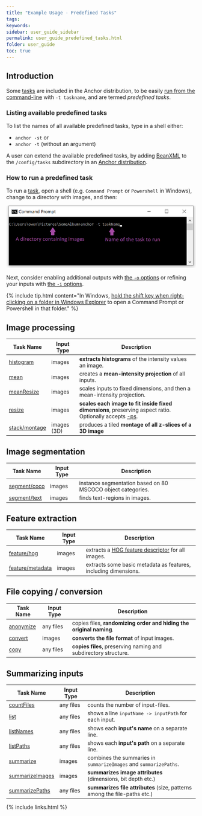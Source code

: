 ```yaml
---
title: "Example Usage - Predefined Tasks"
tags:
keywords:
sidebar: user_guide_sidebar
permalink: user_guide_predefined_tasks.html
folder: user_guide
toc: true
---
```


## Introduction

Some [tasks](/user_guide_tasks.html) are included in the Anchor distribution, to be easily
[run from the command-line](/user_guide_command_line.html) with `-t taskname`, and are termed *predefined tasks*.

### Listing available predefined tasks

To list the names of all available predefined tasks, type in a shell either:

- `anchor -st` or
- `anchor -t` (without an argument)

A user can extend the available predefined tasks, by adding [BeanXML](/user_guide_bean_xml.html) to the `/config/tasks` subdirectory in an [Anchor distribution](/developer_guide_anchor_distribution.html).

### How to run a predefined task

To run a [task](/user_guide_tasks.html), open a shell (e.g. `Command Prompt` or `Powershell` in Windows), change to a directory with images, and then:

![commandPrompt_taskName.png](/images/user_guide/commandPrompt_taskName.png)

Next, consider enabling additional outputs with [the ``-o`` options](/user_guide_command_line.html#major-options) or refining your
inputs with [the ``-i`` options](/user_guide_command_line.html#major-options).

{% include tip.html content="In Windows, [hold the shift key when right-clicking on a folder in Windows Explorer](https://www.zdnet.com/article/windows-10-tip-the-fastest-smartest-ways-to-open-a-command-prompt/) to open a Command Prompt or Powershell in that folder." %}

## Image processing 

| Task Name | Input Type | Description  |
|-----------|------------|--------------|
| [histogram](https://github.com/anchoranalysis/anchor-assembly/blob/master/anchor/src/main/resources/config/tasks/histogram.xml) | images | **extracts histograms** of the intensity values an image. |
| [mean](https://github.com/anchoranalysis/anchor-assembly/blob/master/anchor/src/main/resources/config/tasks/mean.xml) | images | creates a **mean-intensity projection** of all inputs. |
| [meanResize](https://github.com/anchoranalysis/anchor-assembly/blob/master/anchor/src/main/resources/config/tasks/meanResize.xml) | images | scales inputs to fixed dimensions, and then a mean-intensity projection. |
| [resize](https://github.com/anchoranalysis/anchor-assembly/blob/master/anchor/src/main/resources/config/tasks/resize.xml) | images | **scales each image to fit inside fixed dimensions**, preserving aspect ratio. Optionally accepts [-ps](/user_guide_command_line.html#task-options). |
| [stack/montage](https://github.com/anchoranalysis/anchor-assembly/blob/master/anchor/src/main/resources/config/tasks/stack/montage.xml) | images (3D) | produces a tiled **montage of all z-slices of a 3D image** |

## Image segmentation

| Task Name | Input Type | Description  |
|-----------|------------|--------------|
| [segment/coco](https://github.com/anchoranalysis/anchor-assembly/blob/master/anchor/src/main/resources/config/tasks/segment/coco.xml) | images | instance segmentation based on 80 MSCOCO object categories. |
| [segment/text](https://github.com/anchoranalysis/anchor-assembly/blob/master/anchor/src/main/resources/config/tasks/segment/text.xml) | images | finds text-regions in images. |

## Feature extraction

| Task Name | Input Type | Description  |
|-----------|------------|--------------|
| [feature/hog](https://github.com/anchoranalysis/anchor-assembly/blob/master/anchor/src/main/resources/config/tasks/feature/hog.xml) | images | extracts a [HOG feature descriptor](https://en.wikipedia.org/wiki/Histogram_of_oriented_gradients) for all images. |
| [feature/metadata](https://github.com/anchoranalysis/anchor-assembly/blob/master/anchor/src/main/resources/config/tasks/feature/metadata.xml) | images | extracts some basic metadata as features, including dimensions. |

## File copying / conversion 

| Task Name | Input Type | Description  |
|-----------|------------|--------------|
| [anonymize](https://github.com/anchoranalysis/anchor-assembly/blob/master/anchor/src/main/resources/config/tasks/anonymize.xml) | any files | copies files, **randomizing order and hiding the original naming**. |
| [convert](https://github.com/anchoranalysis/anchor-assembly/blob/master/anchor/src/main/resources/config/tasks/convert.xml) | images | **converts the file format** of input images. |
| [copy](https://github.com/anchoranalysis/anchor-assembly/blob/master/anchor/src/main/resources/config/tasks/copy.xml) | any files | **copies files**, preserving naming and subdirectory structure. |

## Summarizing inputs

| Task Name | Input Type | Description  |
|-----------|------------|--------------|
| [countFiles](https://github.com/anchoranalysis/anchor-assembly/blob/master/anchor/src/main/resources/config/tasks/countFiles.xml) | any files | counts the number of input-files. |
| [list](https://github.com/anchoranalysis/anchor-assembly/blob/master/anchor/src/main/resources/config/tasks/list.xml) | any files | shows a line `inputName -> inputPath` for each input. |
| [listNames](https://github.com/anchoranalysis/anchor-assembly/blob/master/anchor/src/main/resources/config/tasks/listNames.xml) | any files | shows each **input's name** on a separate line. |
| [listPaths](https://github.com/anchoranalysis/anchor-assembly/blob/master/anchor/src/main/resources/config/tasks/listPaths.xml) | any files | shows each **input's path** on a separate line. |
| [summarize](https://github.com/anchoranalysis/anchor-assembly/blob/master/anchor/src/main/resources/config/tasks/summarize.xml) | images | combines the summaries in `summarizeImages` and `summarizePaths`. |
| [summarizeImages](https://github.com/anchoranalysis/anchor-assembly/blob/master/anchor/src/main/resources/config/tasks/summarizeImages.xml) | images | **summarizes image attributes** (dimensions, bit depth etc.) |
| [summarizePaths](https://github.com/anchoranalysis/anchor-assembly/blob/master/anchor/src/main/resources/config/tasks/summarizePaths.xml) | any files | **summarizes file attributes** (size, patterns among the file-paths etc.) |

{% include links.html %}